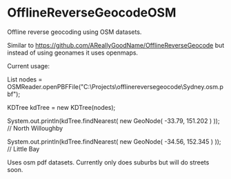 OfflineReverseGeocodeOSM
========================

Offline reverse geocoding using OSM datasets.

Similar to https://github.com/AReallyGoodName/OfflineReverseGeocode but instead of using geonames it uses openmaps.

Current usage:

List<GeoNode> nodes = OSMReader.openPBFFile("C:\\Projects\\offlinereversegeocode\\Sydney.osm.pbf");

KDTree<GeoNode> kdTree = new KDTree<GeoNode>(nodes); 

System.out.println(kdTree.findNearest( new GeoNode( -33.79, 151.202 ) )); // North Willoughby

System.out.println(kdTree.findNearest( new GeoNode( -34.56, 152.345 ) )); // Little Bay

Uses osm pdf datasets. Currently only does suburbs but will do streets soon.
